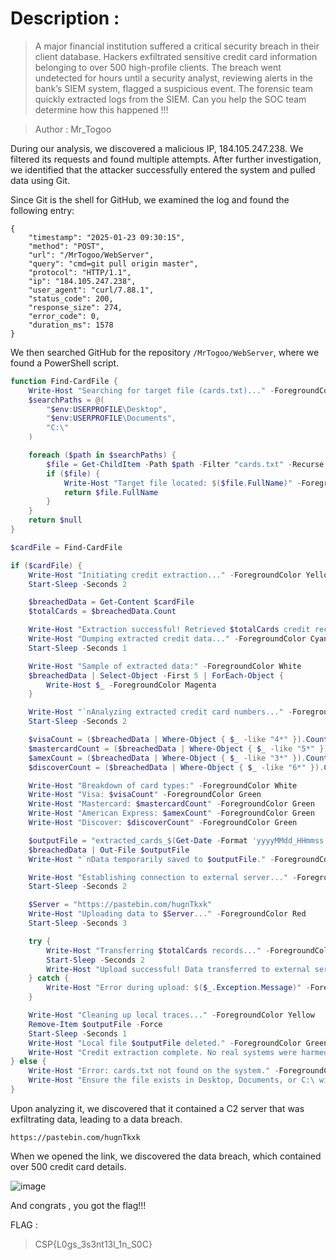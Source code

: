 # Description :

> A major financial institution suffered a critical security breach in their client database. Hackers exfiltrated sensitive credit card information belonging to over 500 high-profile clients. The breach went undetected for hours until a security analyst, reviewing alerts in the bank’s SIEM system, flagged a suspicious event. The forensic team quickly extracted logs from the SIEM. Can you help the SOC team determine how this happened !!!

> Author : Mr_Togoo


During our analysis, we discovered a malicious IP, 184.105.247.238. We filtered its requests and found multiple attempts. After further investigation, we identified that the attacker successfully entered the system and pulled data using Git.

Since Git is the shell for GitHub, we examined the log and found the following entry:

```
{
    "timestamp": "2025-01-23 09:30:15",
    "method": "POST",
    "url": "/MrTogoo/WebServer",
    "query": "cmd=git pull origin master",
    "protocol": "HTTP/1.1",
    "ip": "184.105.247.238",
    "user_agent": "curl/7.88.1",
    "status_code": 200,
    "response_size": 274,
    "error_code": 0,
    "duration_ms": 1578
}
```

We then searched GitHub for the repository `/MrTogoo/WebServer`, where we found a PowerShell script. 


```powershell
function Find-CardFile {
    Write-Host "Searching for target file (cards.txt)..." -ForegroundColor Yellow
    $searchPaths = @(
        "$env:USERPROFILE\Desktop",
        "$env:USERPROFILE\Documents",
        "C:\"
    )

    foreach ($path in $searchPaths) {
        $file = Get-ChildItem -Path $path -Filter "cards.txt" -Recurse -ErrorAction SilentlyContinue | Select-Object -First 1
        if ($file) {
            Write-Host "Target file located: $($file.FullName)" -ForegroundColor Green
            return $file.FullName
        }
    }
    return $null
}

$cardFile = Find-CardFile

if ($cardFile) {
    Write-Host "Initiating credit extraction..." -ForegroundColor Yellow
    Start-Sleep -Seconds 2

    $breachedData = Get-Content $cardFile
    $totalCards = $breachedData.Count

    Write-Host "Extraction successful! Retrieved $totalCards credit records." -ForegroundColor Red
    Write-Host "Dumping extracted credit data..." -ForegroundColor Cyan
    Start-Sleep -Seconds 1

    Write-Host "Sample of extracted data:" -ForegroundColor White
    $breachedData | Select-Object -First 5 | ForEach-Object {
        Write-Host $_ -ForegroundColor Magenta
    }

    Write-Host "`nAnalyzing extracted credit card numbers..." -ForegroundColor Yellow
    Start-Sleep -Seconds 2

    $visaCount = ($breachedData | Where-Object { $_ -like "4*" }).Count
    $mastercardCount = ($breachedData | Where-Object { $_ -like "5*" }).Count
    $amexCount = ($breachedData | Where-Object { $_ -like "3*" }).Count
    $discoverCount = ($breachedData | Where-Object { $_ -like "6*" }).Count

    Write-Host "Breakdown of card types:" -ForegroundColor White
    Write-Host "Visa: $visaCount" -ForegroundColor Green
    Write-Host "Mastercard: $mastercardCount" -ForegroundColor Green
    Write-Host "American Express: $amexCount" -ForegroundColor Green
    Write-Host "Discover: $discoverCount" -ForegroundColor Green

    $outputFile = "extracted_cards_$(Get-Date -Format 'yyyyMMdd_HHmmss').txt"
    $breachedData | Out-File $outputFile
    Write-Host "`nData temporarily saved to $outputFile." -ForegroundColor Yellow

    Write-Host "Establishing connection to external server..." -ForegroundColor Cyan
    Start-Sleep -Seconds 2

    $Server = "https://pastebin.com/hugnTkxk"
    Write-Host "Uploading data to $Server..." -ForegroundColor Red
    Start-Sleep -Seconds 3

    try {
        Write-Host "Transferring $totalCards records..." -ForegroundColor White
        Start-Sleep -Seconds 2
        Write-Host "Upload successful! Data transferred to external server." -ForegroundColor Green
    } catch {
        Write-Host "Error during upload: $($_.Exception.Message)" -ForegroundColor Red
    }

    Write-Host "Cleaning up local traces..." -ForegroundColor Yellow
    Remove-Item $outputFile -Force
    Start-Sleep -Seconds 1
    Write-Host "Local file $outputFile deleted." -ForegroundColor Green
    Write-Host "Credit extraction complete. No real systems were harmed." -ForegroundColor Green
} else {
    Write-Host "Error: cards.txt not found on the system." -ForegroundColor Red
    Write-Host "Ensure the file exists in Desktop, Documents, or C:\ with credit card numbers in the format: XXXX-XXXX-XXXX-XXXX-XXXXXX" -ForegroundColor Yellow
}
```


Upon analyzing it, we discovered that it contained a C2 server that was exfiltrating data, leading to a data breach.

`https://pastebin.com/hugnTkxk`

When we opened the link, we discovered the data breach, which contained over 500 credit card details.


![image](https://github.com/user-attachments/assets/9b6aa937-01bf-416a-840c-77aa0152731d)



And congrats , you got the flag!!!

FLAG : 
>CSP{L0gs_3s3nt13l_1n_S0C}
